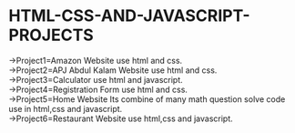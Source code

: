 # HTML-CSS-AND-JAVASCRIPT-PROJECTS
->Project1=Amazon Website use html and css.    
->Project2=APJ Abdul Kalam Website use html and css.    
->Project3=Calculator use html and javascript.     
->Project4=Registration Form use html and css.    
->Project5=Home Website Its combine of many math question solve code use in html,css and javascript.    
->Project6=Restaurant Website use html,css and javascript.   

